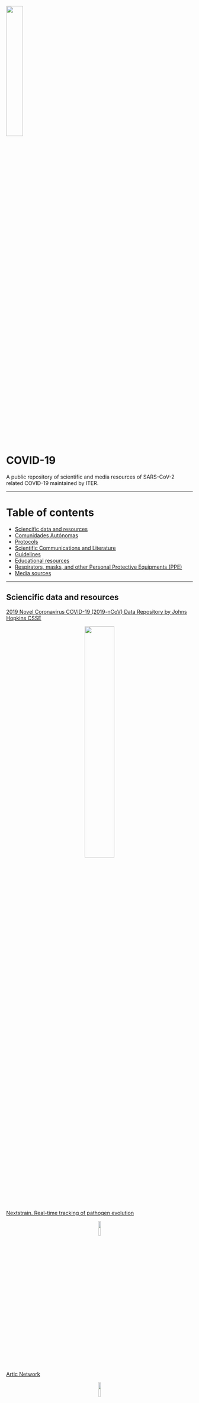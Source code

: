 <p align="left">
  <a href="https://www.iter.es" title="Instituto Tecnológico y de Energ&iacute;as Renovables (ITER) / Institute of Technology and Renewable Energy (ITER)">
    <img src="https://www.iter.es/wp-content/uploads/2016/05/logo.png" width="30%" />
  </a>
</p>

# COVID-19
A public repository of scientific and media resources of SARS-CoV-2 related COVID-19 maintained by ITER.
<hr>

# Table of contents #
<ul>
  <li><a href="#Sciencific data and resources" >Sciencific data and resources</a></li>
  <li><a href="#Comunidades Autónomas" >Comunidades Aut&oacute;nomas</a></li>
  <li><a href="#Protocols">Protocols</a></li>
  <li><a href="#Scientific Communications and Literature" >Scientific Communications and Literature</a></li>
  <li><a href="#Guidelines">Guidelines</a></li>
  <li><a href="#Educational resources">Educational resources</a></li>
  <li><a href="#Respirators, masks, and other Personal Protective Equipments (PPE)">Respirators, masks, and other Personal Protective Equipments (PPE)</a></li>
  <li><a href="#Media sources">Media sources</a></li>
  </ul>
<hr>

<a name="Sciencific data and resources"></a>
## Sciencific data and resources ##
[2019 Novel Coronavirus COVID-19 (2019-nCoV) Data Repository by Johns Hopkins CSSE](https://github.com/CSSEGISandData/COVID-19)
<p align="center">
  <a href="https://github.com/CSSEGISandData/COVID-19" title="See this resource">
    <img src="https://github.com/genomicsITER/COVID-19/blob/master/JHU-CSSE_dashboard.png" width="40%" />
  </a>
</p>

[Nextstrain. Real-time tracking of pathogen evolution](https://nextstrain.org/)
<p align="center">
  <a href="https://nextstrain.org/" title="See this resource">
    <img src="https://nextstrain.org/dist/ea8c3e13e8c17436264760d638ab970e.png" width="10%" />
  </a>
</p>

[Artic Network](https://artic.network/ncov-2019)
<p align="center">
    <a href="https://artic.network/ncov-2019" title="See this resource">
      <img src="https://artic.network/assets/images/artic-logo-sticker.png" width="10%" />
    </a> 
</p>

[GISAID](https://www.gisaid.org/)
<p align="center">
    <a href="https://www.gisaid.org/" title="See this resource">
      <img src="https://www.gisaid.org/fileadmin/gisaid/img/schild.png" width="20%"/>
    </a> 
</p>

[NCBI SARS-CoV-2 (Severe acute respiratory syndrome coronavirus 2) Sequences](https://www.ncbi.nlm.nih.gov/genbank/sars-cov-2-seqs/)

[Virological](http://virological.org/)
<p align="center">
    <a href="http://virological.org/" title="See this resource">
      <img src="http://virological.org/uploads/default/original/1X/7897c4e655617c4b6fe71a98eaa97a38778f0623.png" width="20%"/>
    </a> 
</p>

[National Genomics Data Center, Beijing Institute of Genomics, Chinese Academy of Sciences](https://bigd.big.ac.cn/ncov/v2?lang=en) [Released genomes](https://bigd.big.ac.cn/ncov/release_genome)
<p align="center">
    <a href="https://bigd.big.ac.cn/ncov/v2?lang=en" title="See this resource">
      <img src="https://bigd.big.ac.cn/static/image/nsti.png" width="20%"/>
    </a> 
</p>

[EMBL-EBI COVID-19 Portal](https://www.ebi.ac.uk/covid-19)
<p align="center">
    <a href="https://www.ebi.ac.uk/covid-19" title="See this resource">
      <img src="https://github.com/genomicsITER/COVID-19/blob/master/EMBL-EBI-COVID19.png" width="30%"/>
    </a> 
</p>

[Nanopore (ONT) Novel Coronavirus information(COVID-19)](https://nanoporetech.com/about-us/news/novel-coronavirus-covid-19-information-and-updates)
<p align="center">
    <a href="https://nanoporetech.com/about-us/news/novel-coronavirus-covid-19-information-and-updates" title="See this resource">
      <img src="https://nanoporetech.com/themes/custom/nanopore/images/ont-logo.svg" width="40%"/>
    </a> 
</p>

[Clustering COVID-19 research papers](https://gclen.github.io/covid19-kaggle/plots/umap_covid-19_interactive.html)

[Análisis de los datos de COVID-19 en España, por Z Data Labs](https://zzdatalabs.com/coronavirus-es/)
<p align="center">
    <a href="https://zzdatalabs.com/coronavirus-es/" title="See this resource">
      <img src="https://zzdatalabs.com/wp-content/uploads/2019/07/Extended_headerAsset-21.png" width="40%"/>
    </a> 
</p>

[COVID-19 3D visualizer](https://www.covidvisualizer.com/)
<p align="center">
    <a href="https://www.covidvisualizer.com/" title="See this resource">
      <img src="https://github.com/genomicsITER/COVID-19/blob/master/covidvisualizer.com.png" width="30%"/>
    </a> 
</p>

[Coronavirus COVID-19 Global Cases by the Center for Systems Science and Engineering (CSSE) at Johns Hopkins University (JHU)](https://www.arcgis.com/apps/opsdashboard/index.html#/bda7594740fd40299423467b48e9ecf6)

[Uniform analysis of coronavirus and SARS-COV-2 nanopore direct RNA sequencing datasets using MasterOfPores](https://biocorecrg.github.io/covid/)

[European Centre for Disease Prevention and Control](https://data.europa.eu/euodp/en/data/dataset/covid-19-coronavirus-data)
[European Centre for Disease Prevention and Control, data](https://www.ecdc.europa.eu/en/publications-data/download-todays-data-geographic-distribution-covid-19-cases-worldwide)
<p align="center">
    <a href="https://www.ecdc.europa.eu/en/publications-data/download-todays-data-geographic-distribution-covid-19-cases-worldwide" title="See this resource">
      <img src="https://data.europa.eu/euodp/sites/all/themes/openDataPortalTheme/images/odp_en.png" width="40%"/>
    </a> 
</p>

[European Data Portal, data for Spain, Evolución de enfermedad por el coronavirus (COVID-19)](https://www.europeandataportal.eu/data/datasets?locale=en&query=covid%20&page=1&country=es)
<p align="center">
    <a href="https://www.europeandataportal.eu/data/datasets?locale=en&query=covid%20&page=1&country=es" title="See this resource">
      <img src="https://data.europa.eu/euodp/sites/all/themes/openDataPortalTheme/images/odp_en.png" width="40%"/>
    </a> 
</p>

[IHME, Institute for Health Metrics and Evaluation, USA data](https://covid19.healthdata.org/projections?sfns=mo)
<p align="center">
    <a href="https://covid19.healthdata.org/projections?sfns=mo" title="See this resource">
      <img src="https://covid19.healthdata.org/dist/images/ihme-logo.svg" width="30%"/>
    </a> 
</p>

<hr>

[Ministerio de Sanidad, España](https://www.mscbs.gob.es/profesionales/saludPublica/ccayes/alertasActual/nCov-China/home.html)
<br>
<p align="center">
    <a href="https://www.mscbs.gob.es/profesionales/saludPublica/ccayes/alertasActual/nCov-China/home.html" title="See this resource">
      <img src="https://www.mscbs.gob.es/diseno/img/BANER-CORONAVIRUS-900X100.jpg" width="60%"/>
    </a> 
</p>

[Informes MoMo (Sistema de Monitorización de la Mortalidad Diaria (Sistema MoMo) del Instituto de Salud Carlos III](https://www.isciii.es/QueHacemos/Servicios/VigilanciaSaludPublicaRENAVE/EnfermedadesTransmisibles/MoMo/Paginas/Informes-MoMo-2020.aspx)
<p align="center">
    <a href="https://www.isciii.es/QueHacemos/Servicios/VigilanciaSaludPublicaRENAVE/EnfermedadesTransmisibles/MoMo/Paginas/Informes-MoMo-2020.aspx" title="See this resource">
      <img src="https://www.isciii.es/Style%20Library/ISCIII.Portal/imagenes/LogoISCIII.svg" width="40%"/>
    </a> 
</p>

<p align="right">
  <a href="#covid-19">
    <img src="https://github.com/genomicsITER/COVID-19/blob/master/home-icon.png" style="float: right; margin: 10px; padding: 2px;" />
  </a>
</p>

<hr>

<a name="Comunidades Autónomas"></a>
> List of institutional websites for the governments of each of the Spanish Autonomous Regions (17) and Cities (2).

Comunidades y Ciudades Aut&oacute;nomas:
<ul>

<li>
<a href="https://www.aragon.es/coronavirus" title="See this resource">Aragón</a>
</li>

<li>
<a href="https://www.asturias.es/portal/site/webasturias/menuitem.4b280f8214549ead3e2d6f77f2300030/?vgnextoid=bae12eee144c0710VgnVCM10000097030a0aRCRD&vgnextchannel=d682d22a18b6e210VgnVCM1000002f030003RCRD&i18n.http.lang=es" title="See this resource">Principado de Asturias</a>
</li>

<li>
<a href="https://sanidad.castillalamancha.es/ciudadanos/enfermedades-infecciosas/coronavirus" title="See this resource">Castilla La Mancha</a>
<a href="https://sanidad.castillalamancha.es/ciudadanos/enfermedades-infecciosas/coronavirus/actualizacion-de-casos-en-castilla-la-mancha" title="See this resource">Datos</a>
</li>

<li>
<a href="https://www.gobiernodecanarias.org/sanidad/scs/covid19" title="See this resource">Portal del GOBCAN con el seguimiento de la pandemia por SARS-Cov-2</a>
<a href="https://www3.gobiernodecanarias.org/sanidad/scs/content/dcb400c5-6504-11ea-9a8e-719d4b52bf6c/InformeCasosCOVID-19.pdf" title="See this resource">Canarias. Informes epidemiológicos de Salud Pública de la Consejería de Sanidad del Gobierno Autónomo de Canarias</a>
</li>

<li>
<a href="https://www.aspb.cat/documents/covid19-cast/" title="See this resource">Generalitat de Catalunya</a>
<a href="http://aquas.gencat.cat/ca/actualitat/ultimes-dades-coronavirus" title="See this resource">Datos</a>
</li>

<li>
<a href="http://saludcantabria.es/index.php?mact=News,cntnt01,detail,0&cntnt01articleid=2145&cntnt01origid=15&cntnt01returnid=289" title="See this resource">Cantabria</a>
</li>

<li>
<a href="https://www.ceuta.es/ceuta/index.php" title="See this resource">Ciudad Autónoma de Ceuta</a>
</li>

<li>
<a href="http://www.caib.es/sites/coronavirus/es/portada/" title="See this resource">Govern Illes Balears</a>
</li>

<li>
<a href="https://www.juntadeandalucia.es/organismos/saludyfamilias/areas/salud-vida/paginas/Nuevo_Coronavirus.html" title="See this resource">Junta de Andalucía</a>
</li>

<li>
<a href="http://www.juntaex.es/web/" title="See this resource">Junta de Extremadura</a>
</li>

<li>
<a href="https://coronavirus.sergas.gal/" title="See this resource">Xunta de Galicia</a>
</li>

<li>
<a href="https://analisis.datosabiertos.jcyl.es/pages/coronavirus/situacin-actual#situacin-actual" title="See this resource">Junta de Castilla y León. Situación epidemiológica del coronavirus en Castilla y León — Análisis de datos abiertos JCyL</a>
</li>

<li>
<a href="https://www.comunidad.madrid/servicios/salud/2019-nuevo-coronavirus" title="See this resource">Madrid</a>
</li>

<li>
<a href="https://www.melilla.es/melillaPortal/index.jsp" title="See this resource">Ciudad Autónoma de Melilla</a>
</li>

<li>
<a href="https://www.navarra.es/es/web/coronavirus/inicio" title="See this resource">Navarra</a>
<a href="https://www.navarra.es/es/web/coronavirus/situacion-actua" title="See this resource">Datos</a>
</li>

<li>
<a href="https://www.osakidetza.euskadi.eus/inicio/" title="See this resource">País Vasco</a>
</li>

<li>
<a href="http://www.carm.es/web/pagina?IDCONTENIDO=106861&IDTIPO=10&RASTRO=c$m122,70" title="See this resource">Región de Murcia</a>
</li>

<li>
<a href="https://web.larioja.org/" title="See this resource">La Rioja</a>
</i>

<li>
<a href="http://infocoronavirus.gva.es/" title="See this resource">Generalitat Valenciana</a>
</li>

</ul>

<p align="right">
  <a href="#covid-19">
    <img src="https://github.com/genomicsITER/COVID-19/blob/master/home-icon.png" style="float: right; margin: 10px; padding: 2px;" />
  </a>
</p>

[Casos de Covid-19 en España por Comunidades Autónomas, by CJP](https://public.flourish.studio/visualisation/1693192/)

<hr>

[Instituto de Matemática Interdisciplinar de la Universitat Politécnica de Valencia (UPV) Modelling Uncertainty Quantification, Reports in PDF](https://www.imm.upv.es/covid-19/) 

<p align="center">
    <a href="https://www.imm.upv.es/covid-19/" title="See this resource">
      <img src="http://covid19.webs.upv.es//IMAGES/MUNQU.png" width="20%"/>
    </a> 
</p>

[Bioinformatics Unit of Instituto de Salud Carlos III (Spain)](https://github.com/BU-ISCIII/SARS-Cov2_analysis) 

<p align="center">
    <a href="https://github.com/BU-ISCIII/SARS-Cov2_analysis" title="See this resource">
      <img src="https://github.com/BU-ISCIII/SARS-Cov2_analysis/blob/master/BU_ISCIII_logo.png" width="30%"/>
    </a> 
</p>

[SARS-CoV-2 Galaxy Project](https://github.com/galaxyproject/SARS-CoV-2) 
<p align="center">
    <a href="https://github.com/galaxyproject/SARS-CoV-2" title="See this resource">
      <img src="https://raw.githubusercontent.com/galaxyproject/SARS-CoV-2/master/genomics/img/galaxy_logo.png" width="20%"/>
    </a> 
</p>

[COVID-19 scenarios](https://neherlab.org/covid19/) 

[Imperial College London reports](https://www.imperial.ac.uk/mrc-global-infectious-disease-analysis/news--wuhan-coronavirus/) 


[NIH Coronavirus Disease 2019 Situation Summary](https://www.nih.gov/health-information/coronavirus) 
<p align="center">
    <a href="https://www.nih.gov/health-information/coronavirus" title="See this resource">
      <img src="https://www.nih.gov/sites/all/themes/nih/images/nih-logo-color.png" width="30%"/>
    </a> 
</p>

[Bioinformatics resources for SARS-CoV-2](http://www.clinbioinfosspa.es/CovidResources) 


[SARS-CoV-2 Sequencing Resources](https://github.com/CDCgov/SARS-CoV-2_Sequencing) 

[COVID-19 Open Research Dataset Challenge (CORD-19)](https://www.kaggle.com/allen-institute-for-ai/CORD-19-research-challenge) 
<p align="center">
    <a href="https://www.kaggle.com/allen-institute-for-ai/CORD-19-research-challenge" title="See this resource">
      <img src="https://www.kaggle.com/static/images/site-logo.png" width="20%"/>
    </a> 
</p>

[World-o-Meter](https://www.worldometers.info/coronavirus/) 
<p align="center">
    <a href="https://www.worldometers.info/coronavirus/" title="See this resource">
      <img src="https://www.worldometers.info/img/worldometers-logo.gif" width="30%"/>
    </a> 
</p>

[How many tests for COVID-19 are being performed around the world?](https://ourworldindata.org/covid-testing) 

[Epidemic Calculator](http://gabgoh.github.io/COVID/index.html) 
<p align="center">
    <a href="http://gabgoh.github.io/COVID/index.html" title="See this resource">
      <img src="https://github.com/genomicsITER/COVID-19/blob/master/epidemic_calculator.png" width="30%"/>
    </a> 
</p>

[SARS-CoV-2 pathways](https://www.wikipathways.org/index.php/Portal:Disease/COVIDPathways) 
<p align="center">
    <a href="https://www.wikipathways.org/index.php/Portal:Disease/COVIDPathways" title="See this resource">
      <img src="https://www.wikipathways.org//skins/common/images/wplogo_125.png" width="20%"/>
    </a> 
</p>

[Evolución del coronavirus (COVID-19) en Euskadi](https://opendata.euskadi.eus/catalogo/-/evolucion-del-coronavirus-covid-19-en-euskadi/) 
<p align="center">
    <a href="https://opendata.euskadi.eus/catalogo/-/evolucion-del-coronavirus-covid-19-en-euskadi/" title="See this resource">
      <img src="https://opendata.euskadi.eus/images/w79-logo_opendata.gif" width="30%"/>
    </a> 
</p>

[CDC Morbidity and Mortality Weekly Report (MMWR) Novel Coronavirus Reports](https://www.cdc.gov/mmwr/Novel_Coronavirus_Reports.html) 

[COVID-19 R-shiny codes](https://github.com/topics/covid-19) 

[CDC Information for Laboratories RT-PCR resources](https://www.cdc.gov/coronavirus/2019-ncov/lab/index.html) 

[COVID-19 Tracker Shiny app in R](https://mentalbreaks.shinyapps.io/covid19/)

[United Against COVID-19](http://united-against-covid.org/)

[PolyMath COVID-19 dataset clearinghouse](http://michaelnielsen.org/polymath1/index.php?title=COVID-19_dataset_clearinghouse)

[Discourse Data Against Covid19](https://discourse.data-against-covid.org/)

[DataStudio International-Domestic spreading of 2019-nCoV-V4](https://datastudio.google.com/reporting/3ffd36c3-0272-4510-a140-39e288a9f15c/page/U5lCB)
<p align="center">
    <a href="https://datastudio.google.com/reporting/3ffd36c3-0272-4510-a140-39e288a9f15c/page/U5lC" title="See this resource">
      <img src="https://github.com/genomicsITER/COVID-19/blob/master/International_Domestic_SpreadingCOVID-19.png" width="30%"/>
    </a> 
</p>

[CSVS Babelomics Collaborative Spanish Variant Server to visualize polimorphisms in the Spanish population in genes related with COVIDー19](https://twitter.com/CSVS_es/status/1244286199243603972)

<p align="right">
  <a href="#covid-19">
    <img src="https://github.com/genomicsITER/COVID-19/blob/master/home-icon.png" style="float: right; margin: 10px; padding: 2px;" />
  </a>
</p>

<hr>

<a name="Protocols"></a>
## Protocols ##

[WHO Coronavirus disease (COVID-19) technical guidance: Laboratory testing for 2019-nCoV in humans (Updated March 25, 2020)](https://www.who.int/emergencies/diseases/novel-coronavirus-2019/technical-guidance/laboratory-guidance) 

<ul>
<li>
<a href="http://ivdc.chinacdc.cn/kyjz/202001/t20200121_211337.html" title="See this resorce">China CDC Primers and probes for detection 2019-nCoV (24 January 2020)</a>
  </li>
<li>
<a href="https://www.who.int/docs/default-source/coronaviruse/protocol-v2-1.pdf?sfvrsn=a9ef618c_2" title="See this resorce">Diagnostic detection of Wuhan coronavirus 2019 by real-time RT-PCR – Charité, Berlin Germany (17 January 2020)</a>
  </li>
<li>
<a href="https://www.who.int/docs/default-source/coronaviruse/peiris-protocol-16-1-20.pdf?sfvrsn=af1aac73_4" title="See this resorce">Detection of 2019 novel coronavirus (2019-nCoV) in suspected human cases by RT-PCR – Hong Kong University (23 January 2020)</a>
  </li>
<li>
<a href="https://www.who.int/docs/default-source/coronaviruse/conventional-rt-pcr-followed-by-sequencing-for-detection-of-ncov-rirl-nat-inst-health-t.pdf?sfvrsn=42271c6d_4" title="See this resorce">PCR and sequencing protocol for 2019-nCoV - Department of Medical Sciences, Ministry of Public Health, Thailand (Updated 28 January 2020)</a>
  </li>
<li>
<a href="https://www.who.int/docs/default-source/coronaviruse/method-niid-20200123-2.pdf?sfvrsn=fbf75320_7" title="See this resorce">PCR and sequencing protocols for 2019-nCoV- National Institute of Infectious Diseases Japan (24 January 2020)</a>
  </li>
<li>
<a href="https://www.fda.gov/media/134922/download" title="See this resorce">US CDC Real-Time RT-PCR Panel for Detection 2019-Novel Coronavirus (28 January 2020)</a>
  </li>
<li>
<a href="https://www.who.int/docs/default-source/coronaviruse/uscdcrt-pcr-panel-primer-probes.pdf?sfvrsn=fa29cb4b_2" title="See this resorce">US CDC panel primer and probes– U.S. CDC, USA (28 January 2020)</a>
  </li>
<li>
<a href="https://www.who.int/docs/default-source/coronaviruse/real-time-rt-pcr-assays-for-the-detection-of-sars-cov-2-institut-pasteur-paris.pdf?sfvrsn=3662fcb6_2" title="See this resorce">Real-time RT-PCR assays for the detection of SARS-CoV-2 Institut Pasteur, Paris (2 March 2020)</a>
  </li>
</ul>
  
[RT-qPCR detection of SARS-CoV-2 RNA from patient nasopharyngeal swab using Qiagen RNEasy kits or directly via omission of an extraction step](https://www.biorxiv.org/content/10.1101/2020.03.20.001008v1) 

[Broad Institute](https://www.broadinstitute.org/files/publications/special/COVID-19%20detection%20(updated).pdf) 


[Analytical sensibility and specificity of two RT-qPCR protocols for SARS-CoV-2 detection performed in an automated workflow](https://www.medrxiv.org/content/10.1101/2020.03.07.20032326v1) 

[NIID Japan](https://www.niid.go.jp/niid/en/2019-ncov-e/9334-ncov-vir3-2.html)
[Detection of second case of 2019-nCoV infection in Japan](https://www.niid.go.jp/niid/en/examination.html)

[USA CDC Center for Disease and Control Coronavirus Disease 2019 (COVID-19)](https://www.cdc.gov/coronavirus/2019-ncov/lab/index.html?CDC_AA_refVal=https%3A%2F%2Fwww.cdc.gov%2Fcoronavirus%2F2019-ncov%2Flab%2Frt-pcr-detection-instructions.html) 
[RT-PCR protocol](https://www.fda.gov/media/134922/download) 

[Chinese Center for Disease and Control and Prevention](http://www.chinacdc.cn/en/COVID19/)
[China CDC Real-time RT-PCR protocol](http://www.chinacdc.cn/en/COVID19/202003/P020200323390496137554.pdf)

<p align="right">
  <a href="#covid-19">
    <img src="https://github.com/genomicsITER/COVID-19/blob/master/home-icon.png" style="float: right; margin: 10px; padding: 2px;" />
  </a>
</p>

<hr>

<a name="Scientific Communications and Literature"></a>
## Scientific Communications and Literature
> Reminder. Notice that a number of these papers might be preliminary reports that have not been peer-reviewed. 
> They should not be regarded as conclusive, guide clinical practice/health-related behavior, or be reported in news media as established information.
<br />

[SemanticScholar COVID-19 Open Research Dataset (CORD-19)](https://pages.semanticscholar.org/coronavirus-research)
<p align="center">
    <a href="https://pages.semanticscholar.org/coronavirus-research" title="See this resource">
      <img src="https://github.com/genomicsITER/COVID-19/blob/master/CORD-19.png" width="40%"/>
    </a> 
</p>

[Early warnings of novel coronavirus from genomic epidemiology and the global open scientific response](https://bedford.io/blog/genomic-epi-for-ncov-response/) 

[A Novel Coronavirus from Patients with Pneumonia in China, 2019](https://www.nejm.org/doi/10.1056/NEJMoa2001017) 

[Novel 2019 coronavirus genome](http://virological.org/t/novel-2019-coronavirus-genome/319) 

[Early Transmission Dynamics in Wuhan, China, of Novel Coronavirus–Infected Pneumonia](https://www.nejm.org/doi/full/10.1056/NEJMoa2001316) 

[Aerosol and Surface Stability of SARS-CoV-2 as Compared with SARS-CoV-1](https://www.nejm.org/doi/full/10.1056/NEJMc2004973) 

[A pneumonia outbreak associated with a new coronavirus of probable bat origin](https://www.nature.com/articles/s41586-020-2012-7?WT.ec_id=NATURE-20200312) 

[Research and Development on Therapeutic Agents and Vaccines for COVID-19 and Related Human Coronavirus Diseases](https://pubs.acs.org/doi/10.1021/acscentsci.0c00272) 

[A new coronavirus associated with human respiratory disease in China](https://www.nature.com/articles/s41586-020-2008-3?WT.ec_id=NATURE-20200312) 

[Rational use of face masks in the COVID-19 pandemic](https://www.thelancet.com/journals/lanres/article/PIIS2213-2600(20)30134-X) 

[Three Emerging Coronaviruses in Two Decades
The Story of SARS, MERS, and Now COVID-19](https://academic.oup.com/ajcp/article/153/4/420/5735509) 

[Genomic characterisation and epidemiology of 2019 novel coronavirus: implications for virus origins and receptor binding](https://www.sciencedirect.com/science/article/pii/S0140673620302518) 

[Characteristics of pediatric SARS-CoV-2 infection and potential evidence for persistent fecal viral shedding](https://doi.org/10.1038/s41591-020-0817-4) 

[A contingency plan for the management of the 2019 novel coronavirus outbreak in neonatal intensive care units](https://www.thelancet.com/journals/lanchi/article/PIIS2352-4642(20)30040-7/fulltext) 

[Managing neonates with respiratory failure due to SARS-CoV-2](https://www.thelancet.com/journals/lanchi/article/PIIS2352-4642(20)30073-0/fulltext) 

[Clinical course and risk factors for mortality of adult inpatients with COVID-19 in Wuhan, China: a retrospective cohort study](https://www.thelancet.com/journals/lancet/article/PIIS0140-6736(20)30566-3/fulltext) 

[Clinical Features of 69 Cases with Coronavirus Disease 2019 in Wuhan,China](https://doi.org/10.1093/cid/ciaa272) 

[Coronavirus Disease 2019: Coronaviruses and Blood Safety](https://doi.org/10.1016/j.tmrv.2020.02.003) 

[COVID-19: what is next for public health?](https://doi.org/10.1016/S0140-6736(20)30374-3) 

[Transmission of 2019-nCoV Infection from an Asymptomatic Contact in Germany](https://www.nejm.org/doi/full/10.1056/NEJMc2001468) 

[Understanding of COVID-19 based on current evidence](https://www.ncbi.nlm.nih.gov/pubmed/32096567) 

[Aerosol and Surface Stability of SARS-CoV-2 as Compared with SARS-CoV-1](https://www.nejm.org/doi/full/10.1056/NEJMc2004973) 

[Clinical Characteristics of Coronavirus Disease 2019 in China](https://www.nejm.org/doi/full/10.1056/NEJMoa2002032) 

[A Trial of Lopinavir–Ritonavir in Adults Hospitalized with Severe Covid-19](https://www.nejm.org/doi/full/10.1056/NEJMoa2001282) 

[CDC Coronavirus Disease 2019 (COVID-19) publications](https://www.cdc.gov/coronavirus/2019-ncov/publications.html) 

[Positive RT-PCR Test Results in Patients Recovered From COVID-19](https://jamanetwork.com/journals/jama/fullarticle/2762452) 

[Detection of 2019 novel coronavirus (2019-nCoV) by real-time RT-PCR](https://www.eurosurveillance.org/content/10.2807/1560-7917.ES.2020.25.3.2000045) 

[Molecular Diagnosis of a Novel Coronavirus (2019-nCoV) Causing an Outbreak of Pneumonia](https://academic.oup.com/clinchem/advance-article/doi/10.1093/clinchem/hvaa029/5719336) 

[NIID National Institute for Infectious Diseases Manual for the Detection of Pathogen 2019-nCoV](https://www.niid.go.jp/niid/en/examination/9493-labmanual-en.html) 

[Coronavirus Disease 2019 (COVID-19) in Italy](https://jamanetwork.com/journals/jama/fullarticle/2763401) 

[Case-Fatality Rate and Characteristics of Patients Dying in Relation to COVID-19 in Italy](https://jamanetwork.com/journals/jama/fullarticle/2763667) 

[Critical Care Utilization for the COVID-19 Outbreak in Lombardy, Italy. Early Experience and Forecast During an Emergency Response](https://jamanetwork.com/journals/jama/fullarticle/2763188)

[Detection of SARS-CoV-2 in Different Types of Clinical Specimens](https://jamanetwork.com/journals/jama/fullarticle/2762997) 

[OVID-19 in Singapore—Current Experience: Critical Global Issues That Require Attention and Action](https://jamanetwork.com/journals/jama/fullarticle/2761890)

[Coronavirus Disease 2019 and Influenza](https://jamanetwork.com/journals/jama/fullarticle/2762386) 

[Coronavirus Infections—More Than Just the Common Cold](https://jamanetwork.com/journals/jama/fullarticle/2759815) 

[Direct RNA nanopore sequencing of full-length coronavirus genomes provides novel insights into structural variants and enables modification analysis](https://europepmc.org/article/MED/31439691) 

[Diagnosis of Acute Respiratory Syndrome Coronavirus 2 Infection by Detection of Nucleocapsid Protein](https://www.medrxiv.org/content/10.1101/2020.03.07.20032524v2)

[Direct RNA sequencing and early evolution of SARS-CoV-2](https://www.biorxiv.org/content/10.1101/2020.03.05.976167v1)

[Clinical course and risk factors for mortality of adult inpatients with COVID-19 in Wuhan, China: a retrospective cohort study](https://www.thelancet.com/journals/lancet/article/PIIS0140-6736(20)30566-3/fulltext)

[Transcriptional Inhibition of Host Viral Entry Proteins as a Therapeutic Strategy for SARS-CoV-2](https://www.preprints.org/manuscript/202003.0360/v1)

[Human leukocyte antigen susceptibility map for SARS-CoV-2](https://www.medrxiv.org/content/10.1101/2020.03.22.20040600v1)

[An international comparison of the second derivative of COVID-19 deaths after implementation of social distancing measures](https://www.medrxiv.org/content/10.1101/2020.03.25.20041475v1)

[Estimating the number of infections and the impact of nonpharmaceutical interventions on COVID-19 in 11 European countries](https://www.imperial.ac.uk/media/imperial-college/medicine/sph/ide/gida-fellowships/Imperial-College-COVID19-Europe-estimates-and-NPI-impact-30-03-2020.pdf)

[Susceptibility of ferrets, cats, dogs, and different domestic animals to SARS-coronavirus-2](https://www.biorxiv.org/content/10.1101/2020.03.30.015347v1)

[Clinical and virological data of the first cases of COVID-19 in Europe: a case series](https://www.sciencedirect.com/science/article/pii/S1473309920302000?via%3Dihub)

<p align="right">
  <a href="#covid-19">
    <img src="https://github.com/genomicsITER/COVID-19/blob/master/home-icon.png" style="float: right; margin: 10px; padding: 2px;" />
  </a>
</p>

<hr>

<a name="Guidelines"></a>
## Guidelines
> A colection of guides and documents from different natianal and international institutions with means to protect people againts COVID-19, including biosafety guidelines, decontamination recommendations and risks, etc. 
> The opinions expressed in there do not reflect ITER institutional position.

[WHO - Laboratory Biosafety Manual - Third Edition](https://www.who.int/csr/resources/publications/biosafety/WHO_CDS_CSR_LYO_2004_11/en/) 

[SemiSyuc]() 
https://semicyuc.org/covid-19/#Documentos
[Plan de Contingencia para los Servicios de Medicina Intensiva frente a la pandemia COVID-19](https://semicyuc.org/wp-content/uploads/2020/03/Plan-Contingencia-COVID-19.pdf) 

[Recommended Guidance for Extended Use and Limited Reuse of N95 Filtering Facepiece Respirators in Healthcare Settings](https://www.cdc.gov/niosh/topics/hcwcontrols/recommendedguidanceextuse.html)

[Recomendaciones Institucionales de la Sociedad Española de Enfermedades Infeccionas y Microbiología Clínica (SEIMC)](https://seimc.org/documentos-cientificos/recomendaciones-institucionales) 

[Documento de posicionamiento de la SEIMC sobre el diagnstico microbiológo de COVID-19](https://seimc.org/contenidos/documentoscientificos/recomendaciones/seimc-rc-2020-Posicionamiento_SEIMC_diagnostico_microbiologico_COVID19.pdf)

[USA CDC Clean & Disinfect
Interim Recommendations for US Households with Suspected/Confirmed Coronavirus Disease 2019](https://www.cdc.gov/coronavirus/2019-ncov/prepare/cleaning-disinfection.html) 

[WHO Laboratory biosafety guidance related to coronavirus disease (COVID-19) interim guidance, 19 March 2020:](https://apps.who.int/iris/handle/10665/331500)

<p align="right">
  <a href="#covid-19">
    <img src="https://github.com/genomicsITER/COVID-19/blob/master/home-icon.png" style="float: right; margin: 10px; padding: 2px;" />
  </a>
</p>

<hr>

<a name="Educational resources"></a>
## Educational resources ##
[Harvard Medical School MEDICAL STUDENT COVID-19 CURRICULUM](https://docs.google.com/document/d/13JfRRw1GEIKz4JCde8WcQBCHnu-7nn11P_z0dHov1eA/preview#)

[#AprendeBioinformáticaEnCasa](https://bioinfogp.cnb.csic.es/courses/quedateencasa/)

[Bioinformatics Training Resources for Experimentalists (and Friends)](https://jasondk.github.io/bioinformatics-edu/)

[Czech campaign #masks4all](https://docs.google.com/document/u/0/d/1EWpWmyjzM4sNBF-7jp_1Y9a-pqiRg0wakGXy7kj11RA/mobilebasic)
[We need #masks4all, in Youtube](https://youtu.be/BoDwXwZXsDI)

<p align="right">
  <a href="#covid-19">
    <img src="https://github.com/genomicsITER/COVID-19/blob/master/home-icon.png" style="float: right; margin: 10px; padding: 2px;" />
  </a>
</p>

<hr>

<a name="Respirators, masks, and other Personal Protective Equipments (PPE)"></a>
## Respirators, masks, and other Personal Protective Equipments (PPE)
> A selection of websites to understand what a respirator or a mask is, and what are the differences between the different personal protective equipments.

[N95 Respirators and Surgical Masks (Face Masks)](https://www.fda.gov/medical-devices/personal-protective-equipment-infection-control/n95-respirators-and-surgical-masks-face-masks)

[Comparison of nanoparticle filtration performance of NIOSH-approved and CE-marked particulate filtering facepiece respirators](https://www.ncbi.nlm.nih.gov/pubmed/19261695)
https://www.ncbi.nlm.nih.gov/pubmed/19261695

[Comparison of FFP2, KN95, and N95 and Other Filtering Facepiece Respirator Classes](https://multimedia.3m.com/mws/media/1791500O/comparison-ffp2-kn95-n95-filtering-facepiece-respirator-classes-tb.pdf) 

[Ventilators are in high demand for Covid-19 patients. How do they work?](https://www.statnews.com/2020/03/30/covid-19-ventilators-how-they-work/)

<p align="right">
  <a href="#covid-19">
    <img src="https://github.com/genomicsITER/COVID-19/blob/master/home-icon.png" style="float: right; margin: 10px; padding: 2px;" />
  </a>
</p>

<hr>

<a name="Media sources"></a>
## Media sources
> Selected media articles because of their informative content.
> The opinions expressed in there do not reflect ITER institutional position.

[Financial Times](https://www.ft.com/coronavirus-latest) 

[Example of a device using UV-C for decontamination](https://www.tmghealthtech.com/rds-32) 

[Example of a Rapid Bio Decontamination Service, from Bioquell](https://www.bioquell.com/life-sciences/systems-and-services/decontamination/?lang=en-uk) 

[How did Spain get its coronavirus response so wrong?](https://www.theguardian.com/world/2020/mar/26/spain-coronavirus-response-analysis)

[Mount Sinai to Begin the Transfer of COVID-19 Antibodies into Critically Ill Patients](https://inside.mountsinai.org/blog/mount-sinai-to-begin-the-transfer-of-covid-19-antibodies-into-critically-ill-patients/)

[Los sesgos que engañan al cerebro durante la pandemia, El País](https://elpais.com/ciencia/2020-03-26/los-sesgos-que-enganan-al-cerebro-durante-la-pandemia.html) 

[The Ibuprofen Debate Reveals the Danger of Covid-19 Rumors](https://www.wired.com/story/the-ibuprofen-debate-reveals-the-danger-of-covid-19-rumors/) 

[Rockefeller-Led Team Launches Initiative to Study COVID-19 Genetic Vulnerability (GenomeWeb)](https://www.genomeweb.com/infectious-disease/rockefeller-led-team-launches-initiative-study-covid-19-genetic-vulnerability)

[El Cabildo de Tenerife aporta una máquina de análisis de COVID-19](http://www.diariodetenerife.info/el-cabildo-de-tenerife-aporta-una-maquina-de-analisis-de-covid-19-que-hace-50-pruebas-por-hora/)

[COVID-19: Why we should all wear masks — There is new scientific rationale](https://medium.com/@Cancerwarrior/covid-19-why-we-should-all-wear-masks-there-is-new-scientific-rationale-280e08ceee71)

[Over 24,000 coronavirus research papers are now available in one place](https://www.technologyreview.com/s/615367/coronavirus-24000-research-papers-available-open-data/)

<p align="right">
  <a href="#covid-19">
    <img src="https://github.com/genomicsITER/COVID-19/blob/master/home-icon.png" style="float: right; margin: 10px; padding: 2px;" />
  </a>
</p>

<hr>
Last update: April 2, 2020 (by JM)
